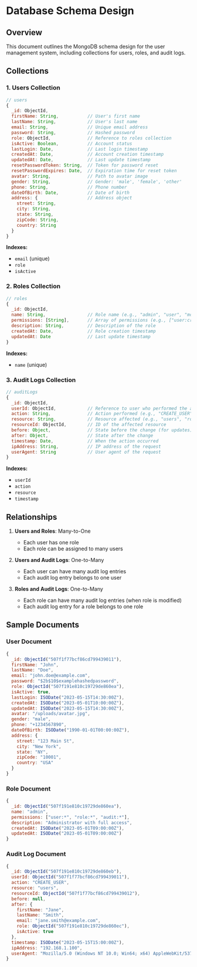 # Database Schema Design

## Overview
This document outlines the MongoDB schema design for the user management system, including collections for users, roles, and audit logs.

## Collections

### 1. Users Collection

```javascript
// users
{
  _id: ObjectId,
  firstName: String,           // User's first name
  lastName: String,            // User's last name
  email: String,               // Unique email address
  password: String,            // Hashed password
  role: ObjectId,              // Reference to roles collection
  isActive: Boolean,           // Account status
  lastLogin: Date,             // Last login timestamp
  createdAt: Date,             // Account creation timestamp
  updatedAt: Date,             // Last update timestamp
  resetPasswordToken: String,  // Token for password reset
  resetPasswordExpires: Date,  // Expiration time for reset token
  avatar: String,              // Path to avatar image
  gender: String,              // Gender: 'male', 'female', 'other'
  phone: String,               // Phone number
  dateOfBirth: Date,           // Date of birth
  address: {                   // Address object
    street: String,
    city: String,
    state: String,
    zipCode: String,
    country: String
  }
}
```

**Indexes:**
- `email` (unique)
- `role`
- `isActive`

### 2. Roles Collection

```javascript
// roles
{
  _id: ObjectId,
  name: String,                // Role name (e.g., "admin", "user", "moderator")
  permissions: [String],       // Array of permissions (e.g., ["user:create", "user:read"])
  description: String,         // Description of the role
  createdAt: Date,             // Role creation timestamp
  updatedAt: Date              // Last update timestamp
}
```

**Indexes:**
- `name` (unique)

### 3. Audit Logs Collection

```javascript
// auditLogs
{
  _id: ObjectId,
  userId: ObjectId,            // Reference to user who performed the action
  action: String,              // Action performed (e.g., "CREATE_USER", "UPDATE_ROLE")
  resource: String,            // Resource affected (e.g., "users", "roles")
  resourceId: ObjectId,        // ID of the affected resource
  before: Object,              // State before the change (for updates)
  after: Object,               // State after the change
  timestamp: Date,             // When the action occurred
  ipAddress: String,           // IP address of the request
  userAgent: String            // User agent of the request
}
```

**Indexes:**
- `userId`
- `action`
- `resource`
- `timestamp`

## Relationships

1. **Users and Roles**: Many-to-One
   - Each user has one role
   - Each role can be assigned to many users

2. **Users and Audit Logs**: One-to-Many
   - Each user can have many audit log entries
   - Each audit log entry belongs to one user

3. **Roles and Audit Logs**: One-to-Many
   - Each role can have many audit log entries (when role is modified)
   - Each audit log entry for a role belongs to one role

## Sample Documents

### User Document
```javascript
{
  _id: ObjectId("507f1f77bcf86cd799439011"),
  firstName: "John",
  lastName: "Doe",
  email: "john.doe@example.com",
  password: "$2b$10$examplehashedpassword",
  role: ObjectId("507f191e810c19729de860ea"),
  isActive: true,
  lastLogin: ISODate("2023-05-15T14:30:00Z"),
  createdAt: ISODate("2023-05-01T10:00:00Z"),
  updatedAt: ISODate("2023-05-15T14:30:00Z"),
  avatar: "/uploads/avatar.jpg",
  gender: "male",
  phone: "+1234567890",
  dateOfBirth: ISODate("1990-01-01T00:00:00Z"),
  address: {
    street: "123 Main St",
    city: "New York",
    state: "NY",
    zipCode: "10001",
    country: "USA"
  }
}
```

### Role Document
```javascript
{
  _id: ObjectId("507f191e810c19729de860ea"),
  name: "admin",
  permissions: ["user:*", "role:*", "audit:*"],
  description: "Administrator with full access",
  createdAt: ISODate("2023-05-01T09:00:00Z"),
  updatedAt: ISODate("2023-05-01T09:00:00Z")
}
```

### Audit Log Document
```javascript
{
  _id: ObjectId("507f191e810c19729de860eb"),
  userId: ObjectId("507f1f77bcf86cd799439011"),
  action: "CREATE_USER",
  resource: "users",
  resourceId: ObjectId("507f1f77bcf86cd799439012"),
  before: null,
  after: {
    firstName: "Jane",
    lastName: "Smith",
    email: "jane.smith@example.com",
    role: ObjectId("507f191e810c19729de860ec"),
    isActive: true
  },
  timestamp: ISODate("2023-05-15T15:00:00Z"),
  ipAddress: "192.168.1.100",
  userAgent: "Mozilla/5.0 (Windows NT 10.0; Win64; x64) AppleWebKit/537.36"
}